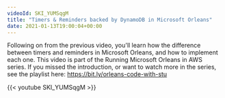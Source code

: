 ```yaml
---
videoId: SKI_YUMSqgM
title: "Timers & Reminders backed by DynamoDB in Microsoft Orleans"
date: 2021-01-13T19:00:04+00:00
---
```


Following on from the previous video, you'll learn how the difference between timers and reminders in Microsoft Orleans, and how to implement each one. This video is part of the Running Microsoft Orleans in AWS series. If you missed the introduction, or want to watch more in the series, see the playlist here: <https://bit.ly/orleans-code-with-stu>

<!--more-->

{{< youtube SKI_YUMSqgM >}}
